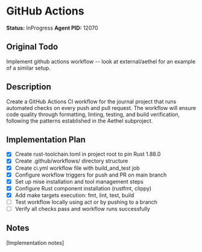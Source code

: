 # GitHub Actions

**Status:** InProgress
**Agent PID:** 12070

## Original Todo

Implement github actions workflow -- look at external/aethel for an example of a similar setup.

## Description

Create a GitHub Actions CI workflow for the journal project that runs automated checks on every push and pull request. The workflow will ensure code quality through formatting, linting, testing, and build verification, following the patterns established in the Aethel subproject.

## Implementation Plan

- [x] Create rust-toolchain.toml in project root to pin Rust 1.88.0
- [x] Create .github/workflows/ directory structure
- [x] Create ci.yml workflow file with build_and_test job
- [x] Configure workflow triggers for push and PR on main branch
- [x] Set up mise installation and tool management steps
- [x] Configure Rust component installation (rustfmt, clippy)
- [x] Add make targets execution: fmt, lint, test, build
- [ ] Test workflow locally using act or by pushing to a branch
- [ ] Verify all checks pass and workflow runs successfully

## Notes

[Implementation notes]
